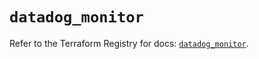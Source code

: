 # `datadog_monitor`

Refer to the Terraform Registry for docs: [`datadog_monitor`](https://registry.terraform.io/providers/datadog/datadog/3.59.1/docs/resources/monitor).
